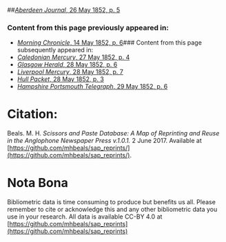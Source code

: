 ##[*Aberdeen Journal*, 26 May 1852, p. 5](https://mhbeals.github.io/sap_html/Aberdeen-Journal/Aberdeen-Journal-26-May-1852-p-5)

### Content from this page previously appeared in:
+ [*Morning Chronicle*, 14 May 1852, p. 6](https://mhbeals.github.io/sap_html/Morning-Chronicle/Morning-Chronicle-14-May-1852-p-6)### Content from this page subsequently appeared in:
+ [*Caledonian Mercury*, 27 May 1852, p. 4](https://mhbeals.github.io/sap_html/Caledonian-Mercury/Caledonian-Mercury-27-May-1852-p-4)
+ [*Glasgow Herald*, 28 May 1852, p. 6](https://mhbeals.github.io/sap_html/Glasgow-Herald/Glasgow-Herald-28-May-1852-p-6)
+ [*Liverpool Mercury*, 28 May 1852, p. 7](https://mhbeals.github.io/sap_html/Liverpool-Mercury/Liverpool-Mercury-28-May-1852-p-7)
+ [*Hull Packet*, 28 May 1852, p. 3](https://mhbeals.github.io/sap_html/Hull-Packet/Hull-Packet-28-May-1852-p-3)
+ [*Hampshire Portsmouth Telegraph*, 29 May 1852, p. 6](https://mhbeals.github.io/sap_html/Hampshire-Portsmouth-Telegraph/Hampshire-Portsmouth-Telegraph-29-May-1852-p-6)
                    
# Citation: 

Beals. M. H. *Scissors and Paste Database: A Map of Reprinting and Reuse in the Anglophone Newspaper Press v.1.0.1.* 2 June 2017. Available at [https://github.com/mhbeals/sap_reprints/](https://github.com/mhbeals/sap_reprints/). 
                    
# Nota Bona

Bibliometric data is time consuming to produce but benefits us all. Please remember to cite or acknowledge this and any other bibliometric data you use in your research. All data is available CC-BY 4.0 at [https://github.com/mhbeals/sap_reprints](https://github.com/mhbeals/sap_reprints)